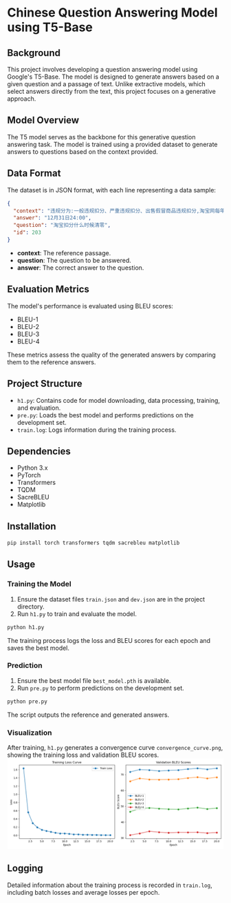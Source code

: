 # Chinese Question Answering Model using T5-Base

## Background

This project involves developing a question answering model using Google's T5-Base. The model is designed to generate answers based on a given question and a passage of text. Unlike extractive models, which select answers directly from the text, this project focuses on a generative approach.

## Model Overview

The T5 model serves as the backbone for this generative question answering task. The model is trained using a provided dataset to generate answers to questions based on the context provided.

## Data Format

The dataset is in JSON format, with each line representing a data sample:

```json
{
  "context": "违规分为:一般违规扣分、严重违规扣分、出售假冒商品违规扣分,淘宝网每年12月31日24:00点会对符合条件的扣分做清零处理,详情如下:|温馨提醒:由于出售假冒商品24≤N<48分,当年的24分不清零,所以会存在第一年和第二年的不同计分情况。",
  "answer": "12月31日24:00",
  "question": "淘宝扣分什么时候清零",
  "id": 203
}
```

- **context**: The reference passage.
- **question**: The question to be answered.
- **answer**: The correct answer to the question.

## Evaluation Metrics

The model's performance is evaluated using BLEU scores:
- BLEU-1
- BLEU-2
- BLEU-3
- BLEU-4

These metrics assess the quality of the generated answers by comparing them to the reference answers.

## Project Structure

- `h1.py`: Contains code for model downloading, data processing, training, and evaluation.
- `pre.py`: Loads the best model and performs predictions on the development set.
- `train.log`: Logs information during the training process.

## Dependencies

- Python 3.x
- PyTorch
- Transformers
- TQDM
- SacreBLEU
- Matplotlib

## Installation

```bash
pip install torch transformers tqdm sacrebleu matplotlib
```

## Usage

### Training the Model

1. Ensure the dataset files `train.json` and `dev.json` are in the project directory.
2. Run `h1.py` to train and evaluate the model.

```bash
python h1.py
```

The training process logs the loss and BLEU scores for each epoch and saves the best model.

### Prediction

1. Ensure the best model file `best_model.pth` is available.
2. Run `pre.py` to perform predictions on the development set.

```bash
python pre.py
```

The script outputs the reference and generated answers.

### Visualization

After training, `h1.py` generates a convergence curve `convergence_curve.png`, showing the training loss and validation BLEU scores.
![My Image](./convergence_curve.png)
## Logging

Detailed information about the training process is recorded in `train.log`, including batch losses and average losses per epoch.

